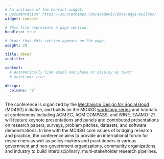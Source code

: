 ```yaml
---
# An instance of the Contact widget.
# Documentation: https://sourcethemes.com/academic/docs/page-builder/
widget: contact

# This file represents a page section.
headless: true

# Order that this section appears on the page.
weight: 20

title: About
subtitle:

content:
  # Automatically link email and phone or display as text?
  # autolink: true
  
design:
  columns: '2'
---
```

The conference is organized by the [Mechanism Design for Social Good](md4sg.com) (MD4SG) initiative, and builds on the MD4SG [workshop series](https://www.md4sg.com/workshop/ec19/cfp) and tutorials at conferences including ACM EC, ACM COMPASS, and WINE. EAAMO ’21 will feature keynote presentations and panels and contributed presentations on research papers, surveys, problem pitches, datasets, and software demonstrations. In line with the MD4SG core values of bridging research and practice, the conference aims to provide an international forum for researchers as well as policy-makers and practitioners in various government and non-government organizations, community organizations, and industry to build interdisciplinary, multi-stakeholder research pipelines.
